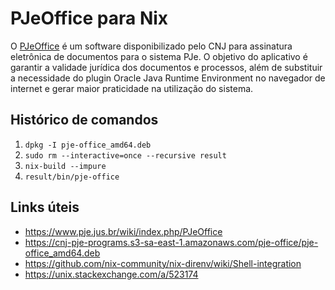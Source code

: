 # PJeOffice para Nix

O [PJeOffice](https://www.pje.jus.br/wiki/index.php/PJeOffice)
é um software disponibilizado pelo CNJ para
assinatura eletrônica de documentos para o sistema
PJe. O objetivo do aplicativo é garantir a
validade jurídica dos documentos e processos,
além de substituir a necessidade do plugin Oracle
Java Runtime Environment no navegador de internet
e gerar maior praticidade na utilização do sistema.

## Histórico de comandos

1. `dpkg -I pje-office_amd64.deb`
2. `sudo rm --interactive=once --recursive result`
3. `nix-build --impure`
4. `result/bin/pje-office`

## Links úteis

- https://www.pje.jus.br/wiki/index.php/PJeOffice
- https://cnj-pje-programs.s3-sa-east-1.amazonaws.com/pje-office/pje-office_amd64.deb
- https://github.com/nix-community/nix-direnv/wiki/Shell-integration
- https://unix.stackexchange.com/a/523174
